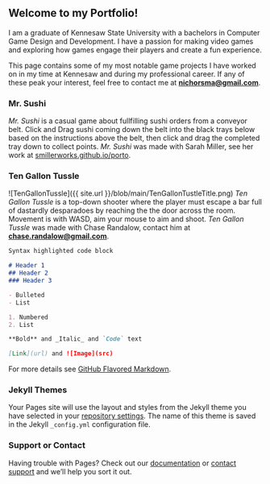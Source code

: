 ## Welcome to my Portfolio!

I am a graduate of Kennesaw State University with a bachelors in Computer Game Design and Development. I have a passion for making video games and exploring how games engage their players and create a fun experience.

This page contains some of my most notable game projects I have worked on in my time at Kennesaw and during my professional career. If any of these peak your interest, feel free to contact me at **nichorsma@gmail.com**.

### Mr. Sushi

_Mr. Sushi_ is a casual game about fullfilling sushi orders from a conveyor belt. Click and Drag sushi coming down the belt into the black trays below based on the instructions above the belt, then click and drag the completed tray down to collect points.
_Mr. Sushi_ was made with Sarah Miller, see her work at [smillerworks.github.io/porto](https://smillerworks.github.io/porto/).


### Ten Gallon Tussle
![TenGallonTussle]({{ site.url }}/blob/main/TenGallonTustleTitle.png)
_Ten Gallon Tussle_ is a top-down shooter where the player must escape a bar full of dastardly desparadoes by reaching the the door across the room. Movement is with WASD, aim your mouse to aim and shoot.
_Ten Gallon Tussle_ was made with Chase Randalow, contact him at **chase.randalow@gmail.com**.


```markdown
Syntax highlighted code block

# Header 1
## Header 2
### Header 3

- Bulleted
- List

1. Numbered
2. List

**Bold** and _Italic_ and `Code` text

[Link](url) and ![Image](src)
```

For more details see [GitHub Flavored Markdown](https://guides.github.com/features/mastering-markdown/).

### Jekyll Themes

Your Pages site will use the layout and styles from the Jekyll theme you have selected in your [repository settings](https://github.com/Nhorsma/nhorsma.github.io/settings). The name of this theme is saved in the Jekyll `_config.yml` configuration file.

### Support or Contact

Having trouble with Pages? Check out our [documentation](https://docs.github.com/categories/github-pages-basics/) or [contact support](https://github.com/contact) and we’ll help you sort it out.

